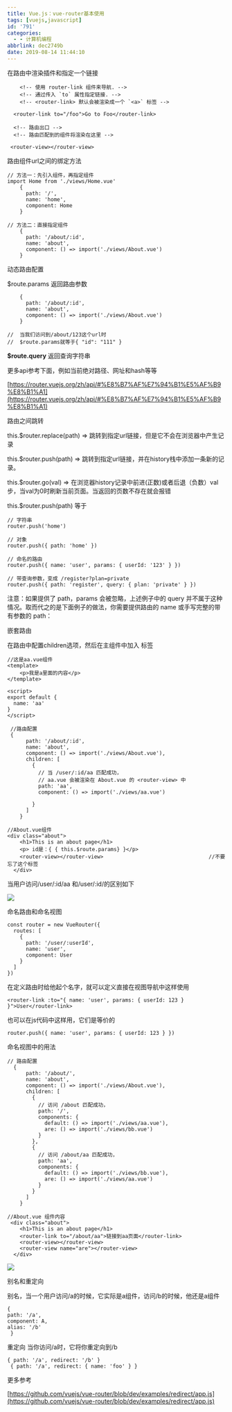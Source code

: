 ```yaml
---
title: Vue.js：vue-router基本使用
tags: [vuejs,javascript]
id: '791'
categories:
  - - 计算机编程
abbrlink: dec2749b
date: 2019-08-14 11:44:10
---
```


在路由中渲染插件和指定一个链接

```
    <!-- 使用 router-link 组件来导航. -->
    <!-- 通过传入 `to` 属性指定链接. -->
    <!-- <router-link> 默认会被渲染成一个 `<a>` 标签 -->

  <router-link to="/foo">Go to Foo</router-link>  

  <!-- 路由出口 -->
  <!-- 路由匹配到的组件将渲染在这里 --> 

 <router-view></router-view>
```

路由组件url之间的绑定方法

```
// 方法一：先引入组件，再指定组件
import Home from './views/Home.vue'
    {
      path: '/',
      name: 'home',
      component: Home
    }

// 方法二：直接指定组件
    {
      path: '/about/:id',
      name: 'about',
      component: () => import('./views/About.vue')
    }
```

动态路由配置

$route.params 返回路由参数

```
    {
      path: '/about/:id',
      name: 'about',
      component: () => import('./views/About.vue')
    }

//  当我们访问到/about/123这个url时
//  $route.params就等于{ "id": "111" }
```

**$route.query** 返回查询字符串

更多api参考下面，例如当前绝对路径、网址和hash等等

[https://router.vuejs.org/zh/api/#%E8%B7%AF%E7%94%B1%E5%AF%B9%E8%B1%A1](https://router.vuejs.org/zh/api/#%E8%B7%AF%E7%94%B1%E5%AF%B9%E8%B1%A1)

路由之间跳转

this.$router.replace(path) => 跳转到指定url链接，但是它不会在浏览器中产生记录

this.$router.push(path) => 跳转到指定url链接，并在history栈中添加一条新的记录。

this.$router.go(val) => 在浏览器history记录中前进(正数)或者后退（负数）val步，当val为0时刷新当前页面。当返回的页数不存在就会报错

this.$router.push(path) 等于 <router-link :to="...">

```
// 字符串
router.push('home')

// 对象
router.push({ path: 'home' })

// 命名的路由
router.push({ name: 'user', params: { userId: '123' } })

// 带查询参数，变成 /register?plan=private
router.push({ path: 'register', query: { plan: 'private' } })
```

注意：如果提供了 path，params 会被忽略，上述例子中的 query 并不属于这种情况。取而代之的是下面例子的做法，你需要提供路由的 name 或手写完整的带有参数的 path：

嵌套路由

在路由中配置children选项，然后在主组件中加入<router-view/> 标签

```
//这是aa.vue组件
<template>
    <p>我是a里面的内容</p>
</template>

<script>
export default {
  name: 'aa'
}
</script>
```

```
 //路由配置  
 {
      path: '/about/:id',
      name: 'about',
      component: () => import('./views/About.vue'),
      children: [
        {
          // 当 /user/:id/aa 匹配成功，
          // aa.vue 会被渲染在 About.vue 的 <router-view> 中
          path: 'aa',
          component: () => import('./views/aa.vue')

        }
      ]
    }
```

```
//About.vue组件  
<div class="about">
    <h1>This is an about page</h1>
    <p> id是：{ { this.$route.params} }</p>
    <router-view></router-view>                                  //不要忘了这个标签
  </div>
```

当用户访问/user/:id/aa 和/user/:id/的区别如下

![](https://gitee.com/wittzhang/pic332b/raw/master/wp-content/uploads/2019/08/2018194545-1024x321.jpg)

命名路由和命名视图

```
const router = new VueRouter({
  routes: [
    {
      path: '/user/:userId',
      name: 'user',
      component: User
    }
  ]
})
```

在定义路由时给他起个名字，就可以定义直接在视图导航中这样使用

```
<router-link :to="{ name: 'user', params: { userId: 123 } }">User</router-link>
```

也可以在js代码中这样用，它们是等价的

```
router.push({ name: 'user', params: { userId: 123 } })
```

命名视图中的用法

```
// 路由配置  
  {
      path: '/about/',
      name: 'about',
      component: () => import('./views/About.vue'),
      children: [
        {
          // 访问 /about 匹配成功，
          path: '/',
          components: {
            default: () => import('./views/aa.vue'),
            are: () => import('./views/bb.vue')
          }
        },
        {
          // 访问 /about/aa 匹配成功，
          path: 'aa',
          components: {
            default: () => import('./views/bb.vue'),
            are: () => import('./views/aa.vue')
          }
        }
      ]
    }
```

```
//About.vue 组件内容
 <div class="about">
    <h1>This is an about page</h1>
    <router-link to="/about/aa">链接到aa页面</router-link>
    <router-view></router-view>
    <router-view name="are"></router-view>
  </div>
```

![](https://gitee.com/wittzhang/pic332b/raw/master/wp-content/uploads/2019/08/dfgdsfsdasas-1024x301.jpg)

别名和重定向

别名，当一个用户访问/a的时候，它实际是a组件，访问/b的时候，他还是a组件

```
{ 
path: '/a', 
component: A, 
alias: '/b'
 }
```

重定向 当你访问/a时，它将你重定向到/b

```
{ path: '/a', redirect: '/b' }
 { path: '/a', redirect: { name: 'foo' } }
```

更多参考

[https://github.com/vuejs/vue-router/blob/dev/examples/redirect/app.js](https://github.com/vuejs/vue-router/blob/dev/examples/redirect/app.js)